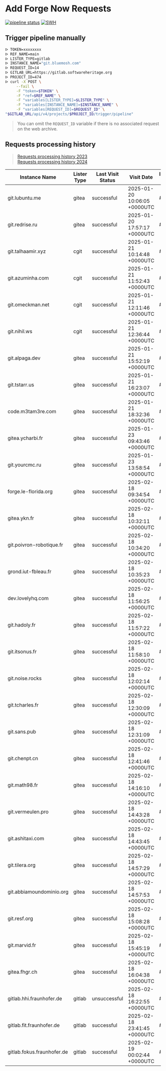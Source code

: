# Add Forge Now Requests

[![pipeline status](https://gitlab.softwareheritage.org/swh/infra/add-forge-now-requests/badges/main/pipeline.svg)](https://gitlab.softwareheritage.org/swh/infra/add-forge-now-requests/-/commits/main)
[![SWH](https://archive.softwareheritage.org/badge/origin/https://gitlab.softwareheritage.org/swh/infra/add-forge-now-requests/)](https://archive.softwareheritage.org/browse/origin/?origin_url=https://gitlab.softwareheritage.org/swh/infra/add-forge-now-requests)

## Trigger pipeline manually

```bash
ᐅ TOKEN=xxxxxxxx
ᐅ REF_NAME=main
ᐅ LISTER_TYPE=gitlab
ᐅ INSTANCE_NAME="git.bluemosh.com"
ᐅ REQUEST_ID=14
ᐅ GITLAB_URL=https://gitlab.softwareheritage.org
ᐅ PROJECT_ID=474
ᐅ curl -X POST \
     --fail \
     -F "token=$TOKEN" \
     -F "ref=$REF_NAME" \
     -F "variables[LISTER_TYPE]=$LISTER_TYPE" \
     -F "variables[INSTANCE_NAME]=$INSTANCE_NAME" \
     -F "variables[REQUEST_ID]=$REQUEST_ID" \
"$GITLAB_URL/api/v4/projects/$PROJECT_ID/trigger/pipeline"
```

> You can omit the `REQUEST_ID` variable if there is no associated request on the web archive.

## Requests processing history

> [Requests processing history 2023](.notes/Requests_processing_2023.md)  
> [Requests processing history 2024](.notes/Requests_processing_2024.md)

| Instance Name    | Lister Type       | Last Visit Status | Visit Date     | Issue ID     |
|------------------|-------------------|-------------------|----------------|--------------|
| git.lubuntu.me | gitea | successful | 2025-01-20 10:06:05 +0000UTC | #889 |
| git.redrise.ru | gitea | successful | 2025-01-20 17:57:17 +0000UTC | #890 |
| git.talhaamir.xyz | cgit | successful | 2025-01-21 10:14:48 +0000UTC | #891 |
| git.azuminha.com | cgit | successful | 2025-01-21 11:52:43 +0000UTC | #893 |
| git.omeckman.net | cgit | successful | 2025-01-21 12:11:46 +0000UTC | #892 |
| git.nihil.ws | cgit | successful | 2025-01-21 12:36:44 +0000UTC | #895 |
| git.alpaga.dev | gitea | successful | 2025-01-21 15:52:19 +0000UTC | #896 |
| git.tstarr.us | gitea | successful | 2025-01-21 16:23:07 +0000UTC | #897 |
| code.m3tam3re.com | gitea | successful | 2025-01-21 18:32:36 +0000UTC | #898 |
| gitea.ycharbi.fr | gitea | successful | 2025-01-23 09:43:46 +0000UTC | #900 |
| git.yourcmc.ru | gitea | successful | 2025-01-23 13:58:54 +0000UTC | #899 |
| forge.le-florida.org | gitea | successful | 2025-02-18 09:34:54 +0000UTC | #907 |
| gitea.ykn.fr | gitea | successful | 2025-02-18 10:32:11 +0000UTC | #904 |
| git.poivron-robotique.fr | gitea | successful | 2025-02-18 10:34:20 +0000UTC | #906 |
| grond.iut-fbleau.fr | gitea | successful | 2025-02-18 10:35:23 +0000UTC | #908 |
| dev.lovelyhq.com | gitea | successful | 2025-02-18 11:56:25 +0000UTC | #909 |
| git.hadoly.fr | gitea | successful | 2025-02-18 11:57:22 +0000UTC | #910 |
| git.itsonus.fr | gitea | successful | 2025-02-18 11:58:10 +0000UTC | #911 |
| git.noise.rocks | gitea | successful | 2025-02-18 12:02:14 +0000UTC | #912 |
| git.tcharles.fr | gitea | successful | 2025-02-18 12:30:09 +0000UTC | #913 |
| git.sans.pub | gitea | successful | 2025-02-18 12:31:09 +0000UTC | #914 |
| git.chenpt.cn | gitea | successful | 2025-02-18 12:41:46 +0000UTC | #915 |
| git.math98.fr | gitea | successful | 2025-02-18 14:16:10 +0000UTC | #916 |
| git.vermeulen.pro | gitea | successful | 2025-02-18 14:43:28 +0000UTC | #905 |
| git.ashitaxi.com | gitea | successful | 2025-02-18 14:43:45 +0000UTC | #920 |
| git.tilera.org | gitea | successful | 2025-02-18 14:57:29 +0000UTC | #918 |
| git.abbiamoundominio.org | gitea | successful | 2025-02-18 14:57:53 +0000UTC | #922 |
| git.resf.org | gitea | successful | 2025-02-18 15:08:28 +0000UTC | #919 |
| git.marvid.fr | gitea | successful | 2025-02-18 15:45:19 +0000UTC | #921 |
| gitea.fhgr.ch | gitea | successful | 2025-02-18 16:04:38 +0000UTC | #924 |
| gitlab.hhi.fraunhofer.de | gitlab | unsuccessful | 2025-02-18 16:22:55 +0000UTC | #929 |
| gitlab.fit.fraunhofer.de | gitlab | successful | 2025-02-18 23:41:45 +0000UTC | #926 |
| gitlab.fokus.fraunhofer.de | gitlab | successful | 2025-02-19 00:02:44 +0000UTC | #927 |
